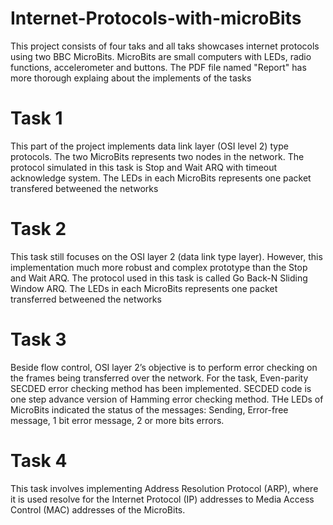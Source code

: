 # Internet-Protocols-with-microBits

This project consists of four taks and all taks showcases internet protocols using two BBC MicroBits. MicroBits are small computers with LEDs, radio functions, accelerometer and buttons. The PDF file named "Report" has more thorough explaing about the implements of the tasks

# Task 1

This part of the project implements data link layer (OSI level 2) type protocols. The two MicroBits represents two nodes in the network. The protocol simulated in this task is Stop and Wait ARQ with timeout acknowledge system. The LEDs in each MicroBits represents one packet transfered betweened the networks

# Task 2

This task still focuses on the OSI layer 2 (data link type layer). However, this implementation much more robust and complex prototype than the Stop and Wait ARQ. The protocol used in this task is called Go Back-N Sliding Window ARQ. The LEDs in each MicroBits represents one packet transferred betweened the networks

# Task 3

Beside flow control, OSI layer 2’s objective is to perform error checking on the frames being transferred over the network. For the task, Even-parity SECDED error checking method has been implemented. SECDED code is one step advance version of Hamming error checking method. THe LEDs of MicroBits indicated the status of the messages: Sending, Error-free message, 1 bit error message, 2 or more bits errors.

# Task 4

This task involves implementing Address Resolution Protocol (ARP), where it is used resolve for the Internet Protocol (IP) addresses to Media Access Control (MAC) addresses of the MicroBits. 